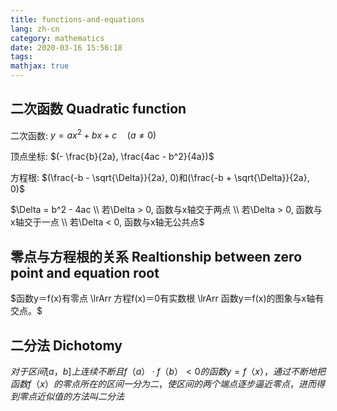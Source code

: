 ```yaml
---
title: functions-and-equations
lang: zh-cn
category: mathematics
date: 2020-03-16 15:56:18
tags:
mathjax: true
---
```


## 二次函数 Quadratic function

二次函数: $y=ax^2 + bx + c \quad (a \neq 0)$

顶点坐标: $(- \frac{b}{2a}, \frac{4ac - b^2}{4a})$

方程根: $(\frac{-b - \sqrt{\Delta}}{2a}, 0)和(\frac{-b + \sqrt{\Delta}}{2a}, 0)$

$\Delta = b^2 - 4ac \\
若\Delta > 0, 函数与x轴交于两点 \\
若\Delta > 0, 函数与x轴交于一点 \\
若\Delta < 0, 函数与x轴无公共点$

## 零点与方程根的关系 Realtionship between zero point and equation root

$函数y＝f(x)有零点 \lrArr 方程f(x)＝0有实数根 \lrArr 函数y＝f(x)的图象与x轴有交点。$

## 二分法 Dichotomy

$对于区间[a，b]上连续不断且f（a）·f（b）<0的函数y=f（x），通过不断地把函数f（x）的零点所在的区间一分为二，使区间的两个端点逐步逼近零点，进而得到零点近似值的方法叫二分法$
